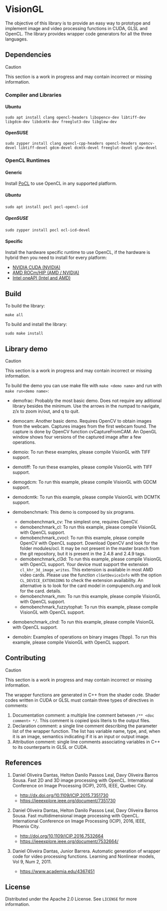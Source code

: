 # VisionGL

The objective of this library is to provide an easy way to prototype and implement image and video processing functions in CUDA, GLSL and OpenCL.
The library provides wrapper code generators for all the three languages.

## Dependencies

> [!CAUTION]
> This section is a work in progress and may contain incorrect or missing information.

### Compiler and Libraries

#### Ubuntu

```shell
sudo apt install clang opencl-headers libopencv-dev libtiff-dev libgdcm-dev libdcmtk-dev freeglut3-dev libglew-dev
```

#### OpenSUSE

```shell
sudo zypper install clang opencl-cpp-headers opencl-headers opencv-devel libtiff-devel gdcm-devel dcmtk-devel freeglut-devel glew-devel
```

### OpenCL Runtimes

#### Generic

Install [PoCL](https://portablecl.org/) to use OpenCL in any supported platform.

##### Ubuntu

```shell
sudo apt install pocl pocl-opencl-icd
```

##### OpenSUSE

```shell
sudo zypper install pocl ocl-icd-devel
```

#### Specific

Install the hardware specific runtime to use OpenCL, if the hardware is hybrid then you need to install for every platform:

- [NVIDIA CUDA (NVIDIA)](https://developer.nvidia.com/cuda-downloads)
- [AMD ROCm/HIP (AMD / NVIDIA)](https://rocm.docs.amd.com/projects/HIP/en/latest/install/install.html)
- [Intel oneAPI (Intel and AMD)](https://www.intel.com/content/www/us/en/developer/tools/oneapi/base-toolkit-download.html)

## Build

To build the library:
```shell
make all
```

To build and install the library:
```shell
sudo make install
```

## Library demo

> [!CAUTION]
> This section is a work in progress and may contain incorrect or missing information.

To build the demo you can use make file with `make <demo name>` and run with `make run<demo name>`:

- demofrac: Probably the most basic demo. Does not require any aditional library besides the minimum. Use the arrows in the numpad to navigate, z/x to zoom in/out, and q to quit.

- democam: Another basic demo. Requires OpenCV to obtain images from the webcam. Captures images from the first webcam found. The capture is done by OpenCV function cvCaptureFromCAM. An OpenGL window shows four versions of the captured image after a few operations.

- demoio: To run these examples, please compile VisionGL with TIFF support.

- demotiff: To run these examples, please compile VisionGL with TIFF support.

- demogdcm: To run this example, please compile VisionGL with GDCM support.

- demodcmtk: To run this example, please compile VisionGL with DCMTK support.

- demobenchmark: This demo is composed by six programs.
  - demobenchmark_cv: The simplest one, requires OpenCV.
  - demobenchmark_cl: To run this example, please compile VisionGL with OpenCL support.
  - demobenchmark_cvocl: To run this example, please compile OpenCV with OpenCL support. Download OpenCV and look for the folder modules/ocl. It may be not present in the master branch from the git repository, but it is present in the 2.4.8 and 2.4.9 tags.
  - demobenchmark_cl3d: To run this example, please compile VisionGL with OpenCL support. Your device must support the extension `cl_khr_3d_image_writes`. This extension is available in most AMD video cards. Please use the function `clGetDeviceInfo` with the option `CL_DEVICE_EXTENSIONS` to check the extension availability. An alternative is to look for the card model in compupench.org and look for the card. details.
  - demobenchmark_mm: To run this example, please compile VisionGL with OpenCL support.
  - demobenchmark_fuzzytophat: To run this example, please compile VisionGL with OpenCL support.

- demobenchmark_clnd: To run this example, please compile VisionGL with OpenCL support.
- demobin: Examples of operations on binary images (1bpp). To run this example, please compile VisionGL with OpenCL support.

## Contributing

> [!CAUTION]
> This section is a work in progress and may contain incorrect or missing information.

The wrapper functions are generated in C++ from the shader code. Shader codes written in CUDA or GLSL must contain three types of directives in comments:
1. Documentation comment: a multiple line comment between `/** <doc comment> */`. This comment is copied ipsis literis to the output files.
2. Declaration comment: a single line comment describing the parameter list of the wrapper function. The list has variable name, type, and, when it is an image, semantics indicating if it is an input or output image.
3. Attribution comment: single line comments associating variables in C++ to its counterparts in GLSL or CUDA.

## References

1. Daniel Oliveira Dantas, Helton Danilo Passos Leal, Davy Oliveira Barros Sousa. Fast 2D and 3D image processing with OpenCL. International Conference on Image Processing (ICIP), 2015, IEEE, Quebec City.
    - http://dx.doi.org/10.1109/ICIP.2015.7351730
    - https://ieeexplore.ieee.org/document/7351730

2. Daniel Oliveira Dantas, Helton Danilo Passos Leal, Davy Oliveira Barros Sousa. Fast multidimensional image processing with OpenCL. International Conference on Image Processing (ICIP), 2016, IEEE, Phoenix City.
    - http://doi.org/10.1109/ICIP.2016.7532664
    - https://ieeexplore.ieee.org/document/7532664/

3. Daniel Oliveira Dantas, Junior Barrera. Automatic generation of wrapper code for video processing functions. Learning and Nonlinear models, Vol 9, Num 2, 2011.
    - https://www.academia.edu/4367451

## License

Distributed under the Apache 2.0 License. See `LICENSE` for more information.
